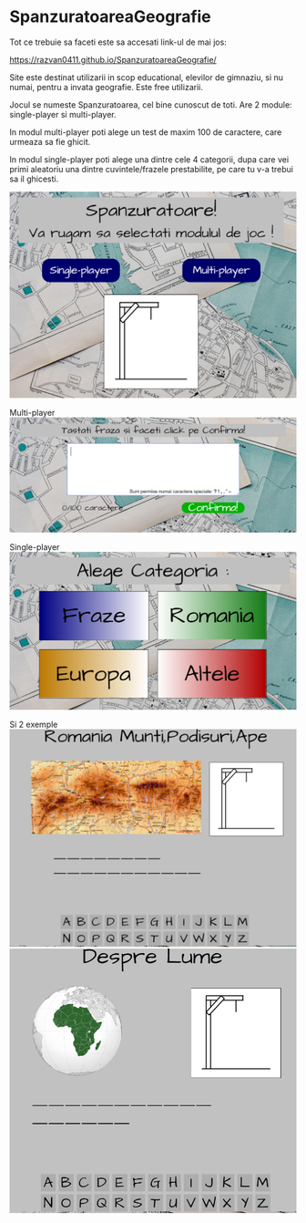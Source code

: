 # SpanzuratoareaGeografie

Tot ce trebuie sa faceti este sa accesati link-ul de mai jos:

https://razvan0411.github.io/SpanzuratoareaGeografie/

Site este destinat utilizarii in scop educational, elevilor de gimnaziu, si nu numai, pentru a invata geografie. Este free utilizarii.

Jocul se numeste Spanzuratoarea, cel bine cunoscut de toti. Are 2 module: single-player si multi-player.

In modul multi-player poti alege un test de maxim 100 de caractere, care urmeaza sa fie ghicit.

In modul single-player poti alege una dintre cele 4 categorii, dupa care vei primi aleatoriu una dintre cuvintele/frazele prestabilite, pe care tu v-a trebui sa il ghicesti.

![Image of Home](PrintScreen/home.PNG)

Multi-player
![Image of multi-player](PrintScreen/multiplayer.PNG)

Single-player
![Image of single-player](PrintScreen/singleplayer.PNG)

Si 2 exemple
![Image of exemplu_1](PrintScreen/spanzuratoarea_1.PNG)
![Image of exemplu_2](PrintScreen/spanzuratoarea_2.PNG)
